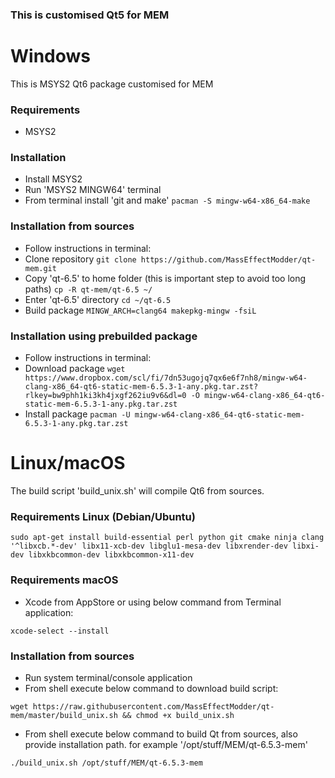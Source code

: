 ### This is customised Qt5 for MEM ###

# Windows #
This is MSYS2 Qt6 package customised for MEM

### Requirements ###
 - MSYS2

### Installation ###
 - Install MSYS2
 - Run 'MSYS2 MINGW64' terminal
 - From terminal install 'git and make' `pacman -S mingw-w64-x86_64-make`

### Installation from sources ###
 - Follow instructions in terminal:
 - Clone repository `git clone https://github.com/MassEffectModder/qt-mem.git`
 - Copy 'qt-6.5' to home folder (this is important step to avoid too long paths) `cp -R qt-mem/qt-6.5 ~/`
 - Enter 'qt-6.5' directory `cd ~/qt-6.5`
 - Build package `MINGW_ARCH=clang64 makepkg-mingw -fsiL`

### Installation using prebuilded package ###
 - Follow instructions in terminal:
 - Download package `wget https://www.dropbox.com/scl/fi/7dn53ugojq7qx6e6f7nh8/mingw-w64-clang-x86_64-qt6-static-mem-6.5.3-1-any.pkg.tar.zst?rlkey=bw9phh1ki3kh4jxgf262iu9v6&dl=0 -O mingw-w64-clang-x86_64-qt6-static-mem-6.5.3-1-any.pkg.tar.zst`
 - Install package `pacman -U mingw-w64-clang-x86_64-qt6-static-mem-6.5.3-1-any.pkg.tar.zst`

# Linux/macOS #
The build script 'build_unix.sh' will compile Qt6 from sources.

### Requirements Linux (Debian/Ubuntu) ###
`sudo apt-get install build-essential perl python git cmake ninja clang '^libxcb.*-dev' libx11-xcb-dev libglu1-mesa-dev libxrender-dev libxi-dev libxkbcommon-dev libxkbcommon-x11-dev`

### Requirements macOS ###
- Xcode from AppStore or using below command from Terminal application:

`xcode-select --install`

### Installation from sources ###
- Run system terminal/console application
- From shell execute below command to download build script:

`wget https://raw.githubusercontent.com/MassEffectModder/qt-mem/master/build_unix.sh && chmod +x build_unix.sh`

- From shell execute below command to build Qt from sources, also provide installation path. for example '/opt/stuff/MEM/qt-6.5.3-mem'

`./build_unix.sh /opt/stuff/MEM/qt-6.5.3-mem`
